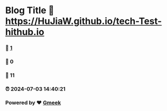 # Blog Title :link: https://HuJiaW.github.io/tech-Test-hithub.io 
### :page_facing_up: [1](https://HuJiaW.github.io/tech-Test-hithub.io/tag.html) 
### :speech_balloon: 0 
### :hibiscus: 11 
### :alarm_clock: 2024-07-03 14:40:21 
### Powered by :heart: [Gmeek](https://github.com/Meekdai/Gmeek)
